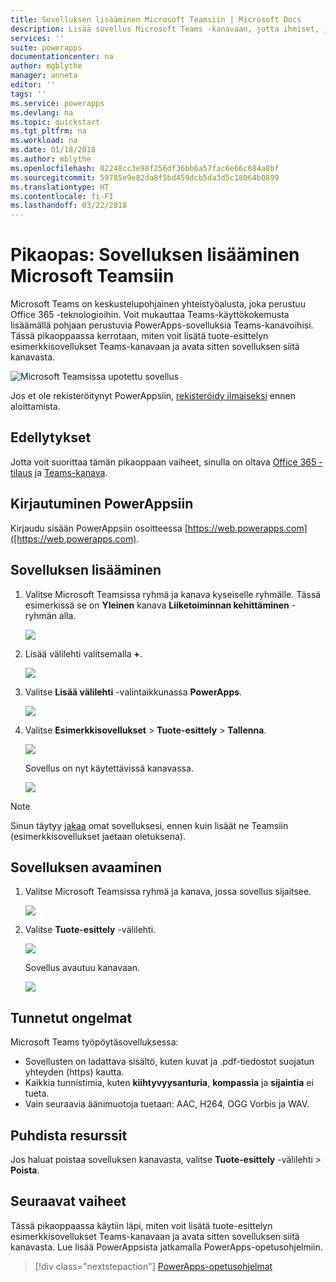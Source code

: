 ```yaml
---
title: Sovelluksen lisääminen Microsoft Teamsiin | Microsoft Docs
description: Lisää sovellus Microsoft Teams -kanavaan, jotta ihmiset, joiden kanssa olet jakanut sovelluksen, voivat avata sen kyseisessä kanavassa.
services: ''
suite: powerapps
documentationcenter: na
author: mgblythe
manager: anneta
editor: ''
tags: ''
ms.service: powerapps
ms.devlang: na
ms.topic: quickstart
ms.tgt_pltfrm: na
ms.workload: na
ms.date: 01/18/2018
ms.author: mblythe
ms.openlocfilehash: 02248cc3e98f256df36bb6a57fac6e66c684a8bf
ms.sourcegitcommit: 59785e9e82da8f5bd459dcb5da3d5c18064b0899
ms.translationtype: HT
ms.contentlocale: fi-FI
ms.lasthandoff: 03/22/2018
---
```

# <a name="quickstart-add-an-app-to-microsoft-teams"></a>Pikaopas: Sovelluksen lisääminen Microsoft Teamsiin

Microsoft Teams on keskustelupohjainen yhteistyöalusta, joka perustuu Office 365 -teknologioihin. Voit mukauttaa Teams-käyttökokemusta lisäämällä pohjaan perustuvia PowerApps-sovelluksia Teams-kanavoihisi. Tässä pikaoppaassa kerrotaan, miten voit lisätä tuote-esittelyn esimerkkisovellukset Teams-kanavaan ja avata sitten sovelluksen siitä kanavasta. 

![Microsoft Teamsissa upotettu sovellus](./media/open-app-embedded-in-teams/embedded-app.png)

Jos et ole rekisteröitynyt PowerAppsiin, [rekisteröidy ilmaiseksi](https://web.powerapps.com/signup?redirect=marketing&email=) ennen aloittamista.

## <a name="prerequisites"></a>Edellytykset

Jotta voit suorittaa tämän pikaoppaan vaiheet, sinulla on oltava [Office 365 -tilaus](https://signup.microsoft.com/Signup?OfferId=467eab54-127b-42d3-b046-3844b860bebf&dl=O365_BUSINESS_PREMIUM&ali=1) ja [Teams-kanava](https://www.youtube.com/watch?v=he2f1quaR7M).

## <a name="sign-in-to-powerapps"></a>Kirjautuminen PowerAppsiin

Kirjaudu sisään PowerAppsiin osoitteessa [https://web.powerapps.com]([https://web.powerapps.com).

## <a name="add-an-app"></a>Sovelluksen lisääminen

1. Valitse Microsoft Teamsissa ryhmä ja kanava kyseiselle ryhmälle. Tässä esimerkissä se on **Yleinen** kanava **Liiketoiminnan kehittäminen** -ryhmän alla.

    ![](./media/open-app-embedded-in-teams/teams-select-channel.png)

2. Lisää välilehti valitsemalla **+**.

    ![](./media/open-app-embedded-in-teams/teams-add-tab.png)

3. Valitse **Lisää välilehti** -valintaikkunassa **PowerApps**.

    ![](./media/open-app-embedded-in-teams/add-a-tab.png)

4. Valitse **Esimerkkisovellukset** > **Tuote-esittely** > **Tallenna**.

    ![](./media/open-app-embedded-in-teams/select-an-app.png)

    Sovellus on nyt käytettävissä kanavassa.

    ![](./media/open-app-embedded-in-teams/app-in-channel.png)

> [!NOTE]
> Sinun täytyy [jakaa](../maker/canvas-apps/share-app.md) omat sovelluksesi, ennen kuin lisäät ne Teamsiin (esimerkkisovellukset jaetaan oletuksena).

## <a name="open-an-app"></a>Sovelluksen avaaminen

1. Valitse Microsoft Teamsissa ryhmä ja kanava, jossa sovellus sijaitsee.

    ![](./media/open-app-embedded-in-teams/teams-select-channel.png)

2. Valitse **Tuote-esittely** -välilehti.

    ![](./media/open-app-embedded-in-teams/open-tab.png)

    Sovellus avautuu kanavaan.

    ![](./media/open-app-embedded-in-teams/app-in-channel.png)

## <a name="known-issues"></a>Tunnetut ongelmat

Microsoft Teams työpöytäsovelluksessa:

* Sovellusten on ladattava sisältö, kuten kuvat ja .pdf-tiedostot suojatun yhteyden (https) kautta.
* Kaikkia tunnistimia, kuten **kiihtyvyysanturia**, **kompassia** ja **sijaintia** ei tueta.
* Vain seuraavia äänimuotoja tuetaan: AAC, H264, OGG Vorbis ja WAV.

## <a name="clean-up-resources"></a>Puhdista resurssit

Jos haluat poistaa sovelluksen kanavasta, valitse **Tuote-esittely** -välilehti > **Poista**.

## <a name="next-steps"></a>Seuraavat vaiheet

Tässä pikaoppaassa käytiin läpi, miten voit lisätä tuote-esittelyn esimerkkisovellukset Teams-kanavaan ja avata sitten sovelluksen siitä kanavasta. Lue lisää PowerAppsista jatkamalla PowerApps-opetusohjelmiin.

> [!div class="nextstepaction"]
> [PowerApps-opetusohjelmat](../maker/canvas-apps/get-started-create-from-blank.md)
